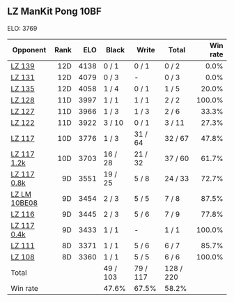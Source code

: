 ## LZ ManKit Pong 10BF ##

ELO: 3769

Opponent | Rank | ELO | Black | Write | Total | Win rate
---------|-----:|----:|-------|-------|-------|-------:
[LZ 139](LZ%20139.md) | 12D | 4138 | 0 / 1 | 0 / 1 | 0 / 2 | 0.0%
[LZ 131](LZ%20131.md) | 12D | 4079 | 0 / 3 | - | 0 / 3 | 0.0%
[LZ 135](LZ%20135.md) | 12D | 4058 | 1 / 4 | 0 / 1 | 1 / 5 | 20.0%
[LZ 128](LZ%20128.md) | 11D | 3997 | 1 / 1 | 1 / 1 | 2 / 2 | 100.0%
[LZ 127](LZ%20127.md) | 11D | 3966 | 1 / 3 | 1 / 3 | 2 / 6 | 33.3%
[LZ 122](LZ%20122.md) | 11D | 3922 | 3 / 10 | 0 / 1 | 3 / 11 | 27.3%
[LZ 117](LZ%20117.md) | 10D | 3776 | 1 / 3 | 31 / 64 | 32 / 67 | 47.8%
[LZ 117 1.2k](LZ%20117%201.2k.md) | 10D | 3703 | 16 / 28 | 21 / 32 | 37 / 60 | 61.7%
[LZ 117 0.8k](LZ%20117%200.8k.md) | 9D | 3551 | 19 / 25 | 5 / 8 | 24 / 33 | 72.7%
[LZ LM 10BE08](LZ%20LM%2010BE08.md) | 9D | 3454 | 2 / 3 | 5 / 5 | 7 / 8 | 87.5%
[LZ 116](LZ%20116.md) | 9D | 3445 | 2 / 3 | 5 / 6 | 7 / 9 | 77.8%
[LZ 117 0.4k](LZ%20117%200.4k.md) | 9D | 3433 | 1 / 1 | - | 1 / 1 | 100.0%
[LZ 111](LZ%20111.md) | 8D | 3371 | 1 / 1 | 5 / 6 | 6 / 7 | 85.7%
[LZ 108](LZ%20108.md) | 8D | 3360 | 1 / 1 | 5 / 5 | 6 / 6 | 100.0%
Total | | | 49 / 103 | 79 / 117 | 128 / 220 | 
Win rate| | | 47.6% | 67.5% | 58.2% | 
